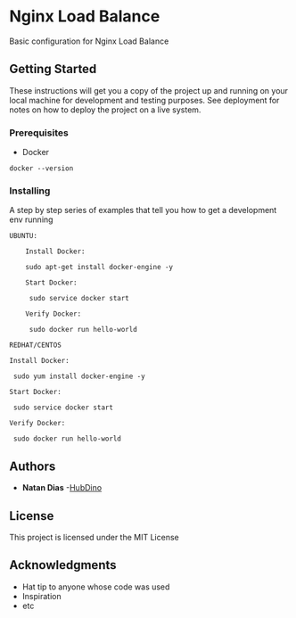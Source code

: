 # Nginx Load Balance

Basic configuration for Nginx Load Balance

## Getting Started

These instructions will get you a copy of the project up and running on your local machine for development and testing purposes. See deployment for notes on how to deploy the project on a live system.

### Prerequisites

* Docker

```
docker --version
```

### Installing

A step by step series of examples that tell you how to get a development env running


```
UBUNTU:

    Install Docker:

    sudo apt-get install docker-engine -y

    Start Docker:

     sudo service docker start

    Verify Docker:

     sudo docker run hello-world

REDHAT/CENTOS

Install Docker:

 sudo yum install docker-engine -y

Start Docker:

 sudo service docker start

Verify Docker:

 sudo docker run hello-world

```

## Authors

* **Natan Dias** -[HubDino](https://github.com/natandino/study)


## License

This project is licensed under the MIT License

## Acknowledgments

* Hat tip to anyone whose code was used
* Inspiration
* etc
